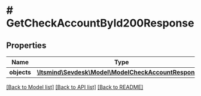 # # GetCheckAccountById200Response

## Properties

Name | Type | Description | Notes
------------ | ------------- | ------------- | -------------
**objects** | [**\Itsmind\Sevdesk\Model\ModelCheckAccountResponse[]**](ModelCheckAccountResponse.md) |  | [optional]

[[Back to Model list]](../../README.md#models) [[Back to API list]](../../README.md#endpoints) [[Back to README]](../../README.md)

